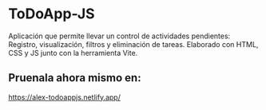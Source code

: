 # ToDoApp-JS
Aplicación que permite llevar un control de actividades pendientes: Registro, visualización, filtros y eliminación de tareas.
Elaborado con HTML, CSS y JS junto con la herramienta Vite.

## Pruenala ahora mismo en:
https://alex-todoappjs.netlify.app/
